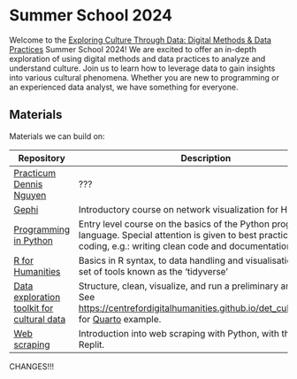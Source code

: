 # Summer School 2024

Welcome to the [Exploring Culture Through Data: Digital Methods & Data Practices](https://utrechtsummerschool.nl/courses/humanities/exploring-culture-through-data-digital-methods-data-practices) Summer School 2024! We are excited to offer an in-depth exploration of using digital methods and data practices to analyze and understand culture. Join us to learn how to leverage data to gain insights into various cultural phenomena. Whether you are new to programming or an experienced data analyst, we have something for everyone.

## Materials
Materials we can build on:

| Repository | Description |
| --- | --- |
| [Practicum Dennis Nguyen](https://solisservices.sharepoint.com/:f:/r/sites/DataSummerSchool2024-Organisatie/Shared%20Documents/Organisatie/Dennis%20practicum?csf=1&web=1&e=HxsDhg) | ??? | 
| [Gephi](https://github.com/CentreForDigitalHumanities/Gephi/) | Introductory course on network visualization for Humanities. |
| [Programming in Python](https://github.com/UUDigitalHumanitieslab/programming-in-python) | Entry level course on the basics of the Python programming language. Special attention is given to best practices in coding, e.g.: writing clean code and documentation. |
| [R for Humanities](https://github.com/CentreForDigitalHumanities/workshop-r-for-humanities) | Basics in R syntax, to data handling and visualisation using a set of tools known as the ‘tidyverse’ | 
| [Data exploration toolkit for cultural data](https://github.com/CentreForDigitalHumanities/det_cultural_data) | Structure, clean, visualize, and run a preliminary analysis. See https://centrefordigitalhumanities.github.io/det_cultural_data/ for [Quarto](https://quarto.org/) example. |
| [Web scraping](https://github.com/CentreForDigitalHumanities/workshop-web-scraping) | Introduction into web scraping with Python, with the use of Replit. |


CHANGES!!!